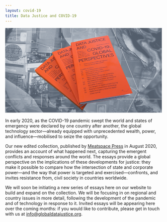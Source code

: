 ```yaml
---
layout: covid-19
title: Data Justice and COVID-19
---
```

![Data Justice and COVID-19: Global Perspectives](/img/montage_smwp.png "Data Justice and COVID-19: Global Perspectives")

In early 2020, as the COVID-19 pandemic swept the world and states of emergency were declared by one country after another, the global technology sector—already equipped with unprecedented wealth, power, and influence—mobilised to seize the opportunity.

Our new edited collection, published by [Meatspace Press](https://meatspacepress.com/) in August 2020, provides an account of what happened next, capturing the emergent conflicts and responses around the world. The essays provide a global perspective on the implications of these developments for justice: they make it possible to compare how the intersection of state and corporate power—and the way that power is targeted and exercised—confronts, and invites resistance from, civil society in countries worldwide.

We will soon be initiating a new series of essays here on our website to build and expand on the collection. We will be focusing in on regional and country issues in more detail, following the development of the pandemic and of technology in response to it. Invited essays will be appearing here over the coming months: if you would like to contribute, please get in touch with us at [info@globaldatajustice.org](info@globaldatajustice.org).

